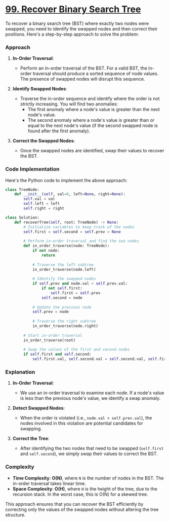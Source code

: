 # [99. Recover Binary Search Tree](https://leetcode.com/problems/recover-binary-search-tree/description/)

To recover a binary search tree (BST) where exactly two nodes were swapped, you need to identify the swapped nodes and then correct their positions. Here's a step-by-step approach to solve the problem:

### Approach

1. **In-Order Traversal**:
   - Perform an in-order traversal of the BST. For a valid BST, the in-order traversal should produce a sorted sequence of node values. The presence of swapped nodes will disrupt this sequence.

2. **Identify Swapped Nodes**:
   - Traverse the in-order sequence and identify where the order is not strictly increasing. You will find two anomalies:
     - The first anomaly where a node's value is greater than the next node's value.
     - The second anomaly where a node's value is greater than or equal to the next node's value (if the second swapped node is found after the first anomaly).

3. **Correct the Swapped Nodes**:
   - Once the swapped nodes are identified, swap their values to recover the BST.

### Code Implementation

Here's the Python code to implement the above approach:

```python
class TreeNode:
    def __init__(self, val=0, left=None, right=None):
        self.val = val
        self.left = left
        self.right = right

class Solution:
    def recoverTree(self, root: TreeNode) -> None:
        # Initialize variables to keep track of the nodes
        self.first = self.second = self.prev = None
        
        # Perform in-order traversal and find the two nodes
        def in_order_traverse(node: TreeNode):
            if not node:
                return
            
            # Traverse the left subtree
            in_order_traverse(node.left)
            
            # Identify the swapped nodes
            if self.prev and node.val < self.prev.val:
                if not self.first:
                    self.first = self.prev
                self.second = node
            
            # Update the previous node
            self.prev = node
            
            # Traverse the right subtree
            in_order_traverse(node.right)
        
        # Start in-order traversal
        in_order_traverse(root)
        
        # Swap the values of the first and second nodes
        if self.first and self.second:
            self.first.val, self.second.val = self.second.val, self.first.val
```

### Explanation

1. **In-Order Traversal**:
   - We use an in-order traversal to examine each node. If a node's value is less than the previous node's value, we identify a swap anomaly.

2. **Detect Swapped Nodes**:
   - When the order is violated (i.e., `node.val < self.prev.val`), the nodes involved in this violation are potential candidates for swapping.

3. **Correct the Tree**:
   - After identifying the two nodes that need to be swapped (`self.first` and `self.second`), we simply swap their values to correct the BST.

### Complexity

- **Time Complexity**: **O(N)**, where `N` is the number of nodes in the BST. The in-order traversal takes linear time.
- **Space Complexity**: **O(H)**, where `H` is the height of the tree, due to the recursion stack. In the worst case, this is O(N) for a skewed tree.

This approach ensures that you can recover the BST efficiently by correcting only the values of the swapped nodes without altering the tree structure.
